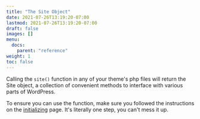 ```yaml
---
title: "The Site Object"
date: 2021-07-26T13:19:20-07:00
lastmod: 2021-07-26T13:19:20-07:00
draft: false
images: []
menu: 
  docs:
    parent: "reference"
weight: 1
toc: false
---
```


Calling the `site()` function in any of your theme's php files will return the Site object, a collection of convenient methods to interface with various parts of WordPress.

To ensure you can use the function, make sure you followed the instructions on the [initializing](../../getting-started/initializing) page. It's literally one step, you can't mess it up.